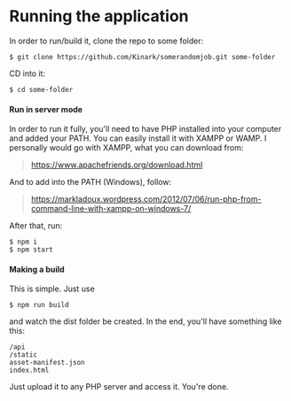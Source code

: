 # Running the application

In order to run/build it, clone the repo to some folder:

```
$ git clone https://github.com/Kinark/somerandomjob.git some-folder
```

CD into it:

```
$ cd some-folder
```

#### Run in server mode

In order to run it fully, you'll need to have PHP installed into your computer and added your PATH. You can easily install it with XAMPP or WAMP. I personally would go with XAMPP, what you can download from:

> https://www.apachefriends.org/download.html

And to add into the PATH (Windows), follow:

> https://markladoux.wordpress.com/2012/07/06/run-php-from-command-line-with-xampp-on-windows-7/

After that, run:

```
$ npm i
$ npm start
```

#### Making a build

This is simple. Just use

```
$ npm run build
```

and watch the dist folder be created. In the end, you'll have something like this:

```
/api
/static
asset-manifest.json
index.html
```

Just upload it to any PHP server and access it. You're done.